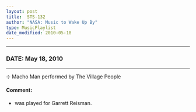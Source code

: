 ```yaml
---
layout: post
title:  STS-132
author: "NASA: Music to Wake Up By"
type: MusicPlaylist
date_modified: 2010-05-18
---
```


----
### DATE: May 18, 2010
----
⊹ Macho Man performed by The Village People

#### Comment:
* was played for Garrett Reisman.
